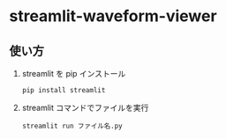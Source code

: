 # streamlit-waveform-viewer

## 使い方

1. streamlit を pip インストール
   ```
   pip install streamlit
   ```
1. streamlit コマンドでファイルを実行
   ```
   streamlit run ファイル名.py
   ```
